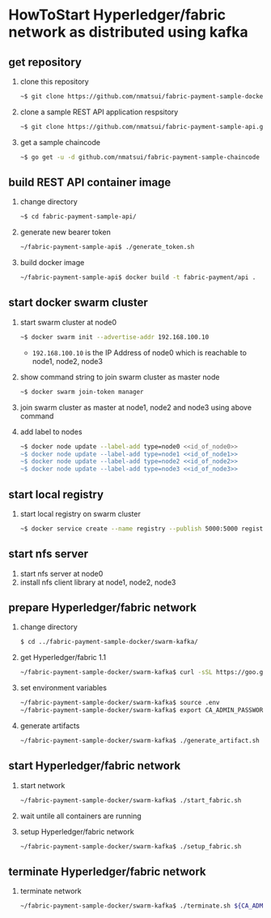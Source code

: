 # HowToStart Hyperledger/fabric network as distributed using kafka

## get repository
1. clone this repository

    ```bash
    ~$ git clone https://github.com/nmatsui/fabric-payment-sample-docker.git
    ```

1. clone a sample REST API application respsitory

    ```bash
    ~$ git clone https://github.com/nmatsui/fabric-payment-sample-api.git
    ```

1. get a sample chaincode

    ```bash
    ~$ go get -u -d github.com/nmatsui/fabric-payment-sample-chaincode
    ```

## build REST API container image
1. change directory

   ```bash
   ~$ cd fabric-payment-sample-api/
   ```

1. generate new bearer token

    ```bash
    ~/fabric-payment-sample-api$ ./generate_token.sh
    ```

1. build docker image

    ```bash
    ~/fabric-payment-sample-api$ docker build -t fabric-payment/api .
    ```

## start docker swarm cluster
1. start swarm cluster at node0

    ```bash
    ~$ docker swarm init --advertise-addr 192.168.100.10
    ```
    * `192.168.100.10` is the IP Address of node0 which is reachable to node1, node2, node3

1. show command string to join swarm cluster as master node

    ```bash
    ~$ docker swarm join-token manager
    ```

1. join swarm cluster as master at node1, node2 and node3 using above command

1. add label to nodes

    ```bash
    ~$ docker node update --label-add type=node0 <<id_of_node0>>
    ~$ docker node update --label-add type=node1 <<id_of_node1>>
    ~$ docker node update --label-add type=node2 <<id_of_node2>>
    ~$ docker node update --label-add type=node3 <<id_of_node3>>
    ```

## start local registry
1. start local registry on swarm cluster

    ```bash
    ~$ docker service create --name registry --publish 5000:5000 registry:2
    ```

## start nfs server
1. start nfs server at node0
1. install nfs client library at node1, node2, node3

## prepare Hyperledger/fabric network
1. change directory

   ```bash
   $ cd ../fabric-payment-sample-docker/swarm-kafka/
   ```

1. get Hyperledger/fabric 1.1

   ```bash
   ~/fabric-payment-sample-docker/swarm-kafka$ curl -sSL https://goo.gl/6wtTN5 | bash -s 1.1.0-rc1
   ```

1. set environment variables

    ```bash
    ~/fabric-payment-sample-docker/swarm-kafka$ source .env
    ~/fabric-payment-sample-docker/swarm-kafka$ export CA_ADMIN_PASSWORD=any_string_you_choose
    ```

1. generate artifacts

    ```bash
    ~/fabric-payment-sample-docker/swarm-kafka$ ./generate_artifact.sh ${CA_ADMIN_PASSWORD} <<IPAddress_of_nfs_server>> <<shared_nfs_directory>>
    ```

## start Hyperledger/fabric network
1. start network

    ```bash
    ~/fabric-payment-sample-docker/swarm-kafka$ ./start_fabric.sh
    ```

1. wait untile all containers are running

1. setup Hyperledger/fabric network

    ```bash
    ~/fabric-payment-sample-docker/swarm-kafka$ ./setup_fabric.sh
    ```

## terminate Hyperledger/fabric network
1. terminate network

    ```bash
    ~/fabric-payment-sample-docker/swarm-kafka$ ./terminate.sh ${CA_ADMIN_PASSWORD} <<IPAddress_of_nfs_server>> <<shared_nfs_directory>>
    ```
